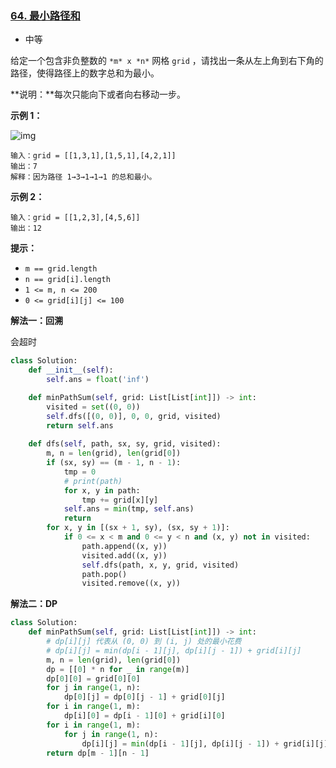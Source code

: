 ### [64. 最小路径和](https://leetcode.cn/problems/minimum-path-sum/)

- 中等

给定一个包含非负整数的 `*m* x *n*` 网格 `grid` ，请找出一条从左上角到右下角的路径，使得路径上的数字总和为最小。

**说明：**每次只能向下或者向右移动一步。

**示例 1：**

 ![img](https://assets.leetcode.com/uploads/2020/11/05/minpath.jpg)

```
输入：grid = [[1,3,1],[1,5,1],[4,2,1]]
输出：7
解释：因为路径 1→3→1→1→1 的总和最小。
```

**示例 2：**

```
输入：grid = [[1,2,3],[4,5,6]]
输出：12
```

**提示：**

- `m == grid.length`
- `n == grid[i].length`
- `1 <= m, n <= 200`
- `0 <= grid[i][j] <= 100`

**解法一：回溯**

会超时

```python
class Solution:
    def __init__(self):
        self.ans = float('inf')

    def minPathSum(self, grid: List[List[int]]) -> int:
        visited = set((0, 0))
        self.dfs([(0, 0)], 0, 0, grid, visited)
        return self.ans
    
    def dfs(self, path, sx, sy, grid, visited):
        m, n = len(grid), len(grid[0])
        if (sx, sy) == (m - 1, n - 1):
            tmp = 0
            # print(path)
            for x, y in path:
                tmp += grid[x][y]
            self.ans = min(tmp, self.ans)
            return
        for x, y in [(sx + 1, sy), (sx, sy + 1)]:
            if 0 <= x < m and 0 <= y < n and (x, y) not in visited:
                path.append((x, y))
                visited.add((x, y))
                self.dfs(path, x, y, grid, visited)
                path.pop()
                visited.remove((x, y))
```

**解法二：DP**

```python
class Solution:
    def minPathSum(self, grid: List[List[int]]) -> int:
        # dp[i][j] 代表从 (0, 0) 到 (i, j) 处的最小花费
        # dp[i][j] = min(dp[i - 1][j], dp[i][j - 1]) + grid[i][j]
        m, n = len(grid), len(grid[0])
        dp = [[0] * n for _ in range(m)]
        dp[0][0] = grid[0][0]
        for j in range(1, n):
            dp[0][j] = dp[0][j - 1] + grid[0][j]
        for i in range(1, m):
            dp[i][0] = dp[i - 1][0] + grid[i][0]
        for i in range(1, m):
            for j in range(1, n):
                dp[i][j] = min(dp[i - 1][j], dp[i][j - 1]) + grid[i][j]
        return dp[m - 1][n - 1] 
```

